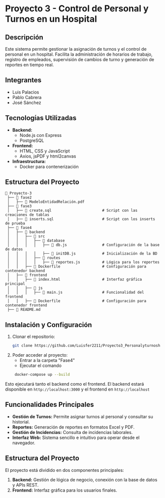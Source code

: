 # Proyecto 3 - Control de Personal y Turnos en un Hospital

## Descripción
Este sistema permite gestionar la asignación de turnos y el control de personal en un hospital. Facilita la administración de horarios de trabajo, registro de empleados, supervisión de cambios de turno y generación de reportes en tiempo real.

## Integrantes
- Luis Palacios
- Pablo Cabrera
- José Sánchez

## Tecnologías Utilizadas
- **Backend:**
  - Node.js con Express
  - PostgreSQL
- **Frontend:**
  - HTML, CSS y JavaScript
  - Axios, jsPDF y html2canvas
- **Infraestructura:**
  - Docker para contenerización

## Estructura del Proyecto
```
📂 Proyecto-3  
 ├── 📂 fase2  
 │   ├── 📜 ModeloEntidadRelación.pdf 
 ├── 📂 fase3  
 │   ├── 📜 create.sql                       # Script con las creaciones de tablas  
 │   ├── 📜 inserts.sql                      # Script con los inserts de prueba  
 ├── 📂 fase4  
 │   ├── 📂 backend  
 │   │   ├── 📂 src  
 │   │   │   ├── 📂 database  
 │   │   │   │   ├── 📜 db.js                # Configuración de la base de datos  
 │   │   │   │   ├── 📜 initDB.js            # Inicialización de la BD  
 │   │   │   ├── 📂 routes  
 │   │   │   │   ├── 📜 reportes.js          # Lógica para los reportes  
 │   │   ├── 📜 Dockerfile                   # Configuración para contenedor backend
 │   ├── 📂 frontend  
 │   │   ├── 📜 index.html                   # Interfaz gráfica principal  
 │   │   ├── 📂 js  
 │   │   │   ├── 📜 main.js                  # Funcionalidad del frontend  
 │   │   ├── 📜 Dockerfile                   # Configuración para contenedor frontend
 ├── 📜 README.md  
```

## Instalación y Configuración
1. Clonar el repositorio:
   ```sh
   git clone https://github.com/Luisfer2211/Proyecto3_Personalyturnoshospital.git
   ```
2. Poder acceder al proyecto:
   - Entrar a la carpeta "Fase4" 
   - Ejecutar el comando
    ```bash
     docker-compose up --build

Esto ejecutará tanto el backend como el frontend. El backend estará disponible en `http://localhost:3000` y el frontend en `http://localhost`



## Funcionalidades Principales
- **Gestión de Turnos:** Permite asignar turnos al personal y consultar su historial.
- **Reportes:** Generación de reportes en formatos Excel y PDF.
- **Gestión de Incidencias:** Consulta de incidencias laborales.
- **Interfaz Web:** Sistema sencillo e intuitivo para operar desde el navegador.


## Estructura del Proyecto
El proyecto está dividido en dos componentes principales:
1. **Backend:** Gestión de lógica de negocio, conexión con la base de datos y APIs REST.
2. **Frontend:** Interfaz gráfica para los usuarios finales.
